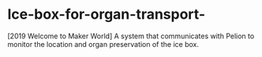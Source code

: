 # Ice-box-for-organ-transport-
[2019 Welcome to Maker World] A system that communicates with Pelion to monitor the location and organ preservation of the ice box. 
